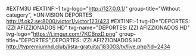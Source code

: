 #EXTM3U
#EXTINF:-1 tvg-logo="http://127.0.0.1/" group-title="Without category", *UNIVISION DEPORTES
http://f.ok2.se:8000/victor1/victor123/423
#EXTINF:-1 tvg-ID="DEPORTES: IZZI AFIZZIONADOS HD" tvg-name="DEPORTES: IZZI AFIZZIONADOS HD" tvg-logo="https://i.imgur.com/7KCBnxD.png" group-title="DEPORTES",DEPORTES: IZZI AFIZZIONADOS HD
http://tvpremiumhd.club/lista-gratuita/183003/tv/live.php?id=2434
